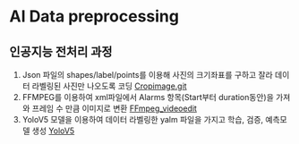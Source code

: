 # AI Data preprocessing
## 인공지능 전처리 과정 

1. Json 파일의 shapes/label/points를 이용해 사진의 크기좌표를 구하고 잘라 데이터 라벨링된 사진만 나오도록 코딩
   [Cropimage.git](https://github.com/dfgh119/Cropimage.git)
2. FFMPEG를 이용하여 xml파일에서 Alarms 항목(Start부터 duration동안)을 가져와 프레임 수 만큼 이미지로 변환
   [FFmpeg_videoedit](https://github.com/dfgh119/FFmpeg_VideoEdit.git)
3. YoloV5 모델을 이용하여 데이터 라벨링한 yalm 파일을 가지고 학습, 검증, 예측모델 생성
   [YoloV5](https://github.com/dfgh119/Yolov5.git)

